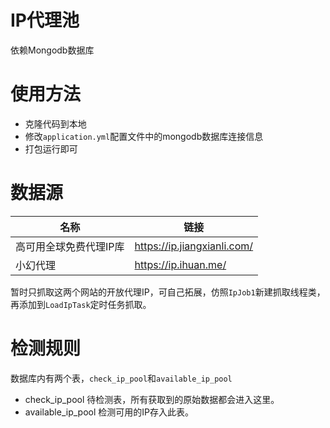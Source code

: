 # IP代理池
依赖Mongodb数据库
# 使用方法
- 克隆代码到本地
- 修改`application.yml`配置文件中的mongodb数据库连接信息
- 打包运行即可

# 数据源
| 名称 | 链接 |
| ---- | ---- |
| 高可用全球免费代理IP库 | https://ip.jiangxianli.com/ |
| 小幻代理 | https://ip.ihuan.me/ |
暂时只抓取这两个网站的开放代理IP，可自己拓展，仿照`IpJob1`新建抓取线程类，再添加到`LoadIpTask`定时任务抓取。
# 检测规则
数据库内有两个表，`check_ip_pool`和`available_ip_pool`
- check_ip_pool
待检测表，所有获取到的原始数据都会进入这里。
- available_ip_pool
检测可用的IP存入此表。

